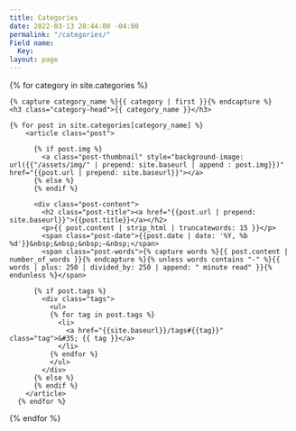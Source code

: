 ```yaml
---
title: Categories
date: 2022-03-13 20:44:00 -04:00
permalink: "/categories/"
Field name:
  Key: 
layout: page
---
```



{% for category in site.categories %}

    {% capture category_name %}{{ category | first }}{% endcapture %}
    <h3 class="category-head">{{ category_name }}</h3>
    
    {% for post in site.categories[category_name] %}
        <article class="post">
        
          {% if post.img %}
            <a class="post-thumbnail" style="background-image: url({{"/assets/img/" | prepend: site.baseurl | append : post.img}})" href="{{post.url | prepend: site.baseurl}}"></a>
          {% else %}
          {% endif %}
          
          <div class="post-content">
            <h2 class="post-title"><a href="{{post.url | prepend: site.baseurl}}">{{post.title}}</a></h2>
            <p>{{ post.content | strip_html | truncatewords: 15 }}</p>
            <span class="post-date">{{post.date | date: '%Y, %b %d'}}&nbsp;&nbsp;&nbsp;—&nbsp;</span>
            <span class="post-words">{% capture words %}{{ post.content | number_of_words }}{% endcapture %}{% unless words contains "-" %}{{ words | plus: 250 | divided_by: 250 | append: " minute read" }}{% endunless %}</span>
          
          {% if post.tags %}
            <div class="tags">
              <ul>
              {% for tag in post.tags %}
                <li>
                  <a href="{{site.baseurl}}/tags#{{tag}}" class="tag">&#35; {{ tag }}</a>
                </li>
              {% endfor %}
              </ul>
            </div>
          {% else %}
          {% endif %}
        </article>
      {% endfor %}
      
{% endfor %}

